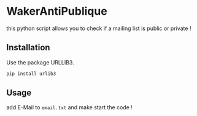 # WakerAntiPublique
this python script allows you to check if a mailing list is public or private !

## Installation

Use the package URLLIB3.

```bash
pip install urlib3
```

## Usage

add E-Mail to ```email.txt``` and make start the code !

